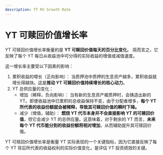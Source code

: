 ```yaml
---
description: YT RV Growth Rate
---
```


# YT 可赎回价值增长率

YT 可赎回价值增长率衡量的是 **YT 可赎回价值每天的百分比变化**。 简而言之，它反映了每个 YT 每日从收益池中可分得的实际收益的增值或减值速度。

这一增长率主要受以下因素的影响：

1. 累积收益的增长（正向影响）： 当质押池中质押的生息资产越多，累积收益就增长得越快。这是**推动 YT 可赎回价值持续增长的核心动力**。
2. YT 总供应量的变化：
   * 增加（稀释，负向影响）： 当有新的生息资产被质押时，会铸造出新的 YT。即使收益池中已累积的总收益保持不变，由于分配者增多，**每个 YT 所代表的收益份额就会被稀释，导致其可赎回价值的瞬时下降。**
   * 减少（增值，辅助）： **燃烧 YT 代币本身并不会直接影响 YT 的可赎回价值**，但它会减少 YT 的总供应量。这意味着，对于剩余的 YT 而言，**未来每个 YT 代币能分到的收益份额将相对增加**，从而辅助提升其可赎回价值。

YT 可赎回价值增长率是衡量 YT 实际表现的一个关键指标，因为它直接反映了每个 YT 背后所代表的收益权利的实际价值变化，是评估 YT 投资绩效的关键。
